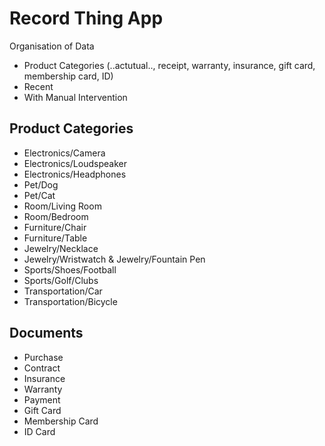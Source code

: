 # Record Thing App

Organisation of Data

* Product Categories (..actutual.., receipt, warranty, insurance, gift card, membership card, ID)
* Recent
* With Manual Intervention


## Product Categories

* Electronics/Camera
* Electronics/Loudspeaker
* Electronics/Headphones
* Pet/Dog
* Pet/Cat
* Room/Living Room
* Room/Bedroom
* Furniture/Chair
* Furniture/Table
* Jewelry/Necklace
* Jewelry/Wristwatch
& Jewelry/Fountain Pen
* Sports/Shoes/Football
* Sports/Golf/Clubs
* Transportation/Car
* Transportation/Bicycle

## Documents

* Purchase
* Contract
* Insurance
* Warranty
* Payment
* Gift Card
* Membership Card
* ID Card

